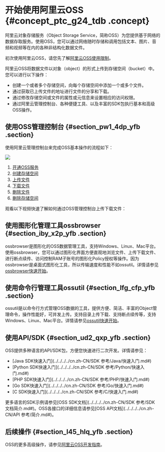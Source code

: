 # 开始使用阿里云OSS {#concept_ptc_g24_tdb .concept}

阿里云对象存储服务（Object Storage Service，简称OSS）为您提供基于网络的数据存取服务。使用OSS，您可以通过网络随时存储和调用包括文本、图片、音频和视频等在内的各种非结构化数据文件。

初次使用阿里云OSS，请您先了解[阿里云OSS使用限制](../../../../cn.zh-CN/产品简介/使用限制.md#)。

阿里云OSS将数据文件以对象（object）的形式上传到存储空间（bucket）中。您可以进行以下操作：

-   创建一个或者多个存储空间，向每个存储空间中添加一个或多个文件。
-   通过获取已上传文件的地址进行文件的分享和下载。
-   通过修改存储空间或文件的属性或元信息来设置相应的访问权限。
-   通过阿里云管理控制台、各种便捷工具、以及丰富的SDK包执行基本和高级OSS操作。

## 使用OSS管理控制台 {#section_pw1_4dp_yfb .section}

使用阿里云管理控制台来完成OSS基本操作的流程如下：

![](http://static-aliyun-doc.oss-cn-hangzhou.aliyuncs.com/assets/img/4330/1545268521919_zh-CN.jpg)

1.  [开通OSS服务](cn.zh-CN/快速入门/开通OSS服务.md#)
2.  [创建存储空间](cn.zh-CN/快速入门/创建存储空间.md#)
3.  [上传文件](cn.zh-CN/快速入门/上传文件.md#)
4.  [下载文件](cn.zh-CN/快速入门/下载文件.md#)
5.  [删除文件](cn.zh-CN/快速入门/删除文件.md#)
6.  [删除存储空间](cn.zh-CN/快速入门/删除存储空间.md#)

观看以下视频快速了解如何通过OSS管理控制台上传下载文件：

## 使用图形化管理工具ossbrowser {#section_iby_x2p_yfb .section}

ossbrowser是图形化的OSS数据管理工具，支持Windows、Linux、Mac平台。使用ossbrowser，您可以通过图形化界面方便直观地浏览文件、上传下载文件、进行断点续传、访问控制RAM子账号的图形化Policy授权等操作。因为ossbrowser是桌面式图形化工具，所以传输速度和性能不如ossutil。详情请参见[ossbrowser快速开始](../../../../cn.zh-CN/常用工具/ossbrowser/快速开始.md#)。

## 使用命令行管理工具ossutil {#section_lfg_cfp_yfb .section}

ossutil是以命令行方式管理OSS数据的工具，提供方便、简洁、丰富的Object管理命令，操作性能好，可并发上传。支持目录上传下载、支持断点续传等，支持Windows、Linux、Mac平台。详情请参见[ossutil快速开始](../../../../cn.zh-CN/常用工具/ossutil/快速开始.md#)。

## 使用API/SDK {#section_ud2_qxp_yfb .section}

OSS提供多种语言的API/SDK包，方便您快速进行二次开发。详情请参见：

-   [Java SDK快速入门](../../../../cn.zh-CN/SDK 参考/Java/快速入门.md#)
-   [Python SDK快速入门](../../../../cn.zh-CN/SDK 参考/Python/快速入门.md#)
-   [PHP SDK快速入门](../../../../cn.zh-CN/SDK 参考/PHP/快速入门.md#)
-   [Go SDK快速入门](../../../../cn.zh-CN/SDK 参考/Go/快速入门.md#)
-   [C SDK快速入门](../../../../cn.zh-CN/SDK 参考/C/快速入门.md#)

更多语言的SDK示例请参见[OSS SDK文档](../../../../cn.zh-CN/SDK 参考/SDK 文档简介.md#)。OSS各接口的详细信息请参见[OSS API文档](../../../../cn.zh-CN/API 参考/简介.md#)。

## 后续操作 {#section_l45_hlq_yfb .section}

OSS的更多高级操作，请参见[阿里云OSS开发指南](../../../../cn.zh-CN/开发指南/基本概念介绍.md#)。

